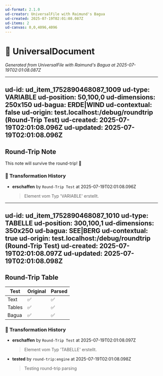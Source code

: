 ```yaml
---
ud-format: 2.1.0
ud-creator: UniversalFile with Raimund's Bagua
ud-created: 2025-07-19T02:01:08.087Z
ud-items: 2
ud-canvas: 0,0,4096,4096
---
```


# 🌌 UniversalDocument

*Generated from UniversalFile with Raimund's Bagua at 2025-07-19T02:01:08.087Z*

---
ud-id: ud_item_1752890468087_1009
ud-type: VARIABLE
ud-position: 50,100,0
ud-dimensions: 250x150
ud-bagua: ERDE|WIND
ud-contextual: false
ud-origin: test.localhost:/debug/roundtrip (Round-Trip Test)
ud-created: 2025-07-19T02:01:08.096Z
ud-updated: 2025-07-19T02:01:08.096Z
---

## Round-Trip Note

This note will survive the round-trip! 🚀

### 🔄 Transformation History

- **erschaffen** by `Round-Trip Test` at 2025-07-19T02:01:08.096Z
  > Element vom Typ 'VARIABLE' erstellt.

---
ud-id: ud_item_1752890468087_1010
ud-type: TABELLE
ud-position: 300,100,1
ud-dimensions: 350x250
ud-bagua: SEE|BERG
ud-contextual: true
ud-origin: test.localhost:/debug/roundtrip (Round-Trip Test)
ud-created: 2025-07-19T02:01:08.097Z
ud-updated: 2025-07-19T02:01:08.098Z
---

## Round-Trip Table

| Test | Original | Parsed |
| --- | --- | --- |
| Text | ✅ | ✅ |
| Tables | ✅ | ✅ |
| Bagua | ✅ | ✅ |


### 🔄 Transformation History

- **erschaffen** by `Round-Trip Test` at 2025-07-19T02:01:08.097Z
  > Element vom Typ 'TABELLE' erstellt.
- **tested** by `round-trip:engine` at 2025-07-19T02:01:08.098Z
  > Testing round-trip parsing

